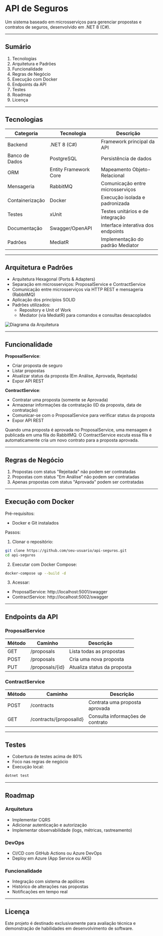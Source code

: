 ﻿# API de Seguros

Um sistema baseado em microsserviços para gerenciar propostas e contratos de seguros, desenvolvido em .NET 8 (C#).

---

## Sumário

1. Tecnologias
2. Arquitetura e Padrões
3. Funcionalidade
4. Regras de Negócio
5. Execução com Docker
6. Endpoints da API
7. Testes
8. Roadmap
9. Licença

---

## Tecnologias

| Categoria         | Tecnologia           | Descrição                                      |
|------------------|----------------------|------------------------------------------------|
| Backend           | .NET 8 (C#)          | Framework principal da API                     |
| Banco de Dados    | PostgreSQL           | Persistência de dados                          |
| ORM               | Entity Framework Core| Mapeamento Objeto-Relacional                   |
| Mensageria        | RabbitMQ             | Comunicação entre microsserviços               |
| Containerização   | Docker               | Execução isolada e padronizada                 |
| Testes            | xUnit                | Testes unitários e de integração               |
| Documentação      | Swagger/OpenAPI      | Interface interativa dos endpoints             |
| Padrões           | MediatR              | Implementação do padrão Mediator               |

---

## Arquitetura e Padrões

- Arquitetura Hexagonal (Ports & Adapters)
- Separação em microsserviços: ProposalService e ContractService
- Comunicação entre microsserviços via HTTP REST e mensageria (RabbitMQ)
- Aplicação dos princípios SOLID
- Padrões utilizados:
  - Repository e Unit of Work
  - Mediator (via MediatR) para comandos e consultas desacoplados

![Diagrama da Arquitetura](architecture.png)

---

## Funcionalidade

**ProposalService**:
- Criar proposta de seguro
- Listar propostas
- Atualizar status da proposta (Em Análise, Aprovada, Rejeitada)
- Expor API REST

**ContractService**:
- Contratar uma proposta (somente se Aprovada)
- Armazenar informações da contratação (ID da proposta, data de contratação)
- Comunicar-se com o ProposalService para verificar status da proposta
- Expor API REST

Quando uma proposta é aprovada no ProposalService, uma mensagem é publicada em uma fila do RabbitMQ. O ContractService escuta essa fila e automaticamente cria um novo contrato para a proposta aprovada.

---

## Regras de Negócio

1. Propostas com status "Rejeitada" não podem ser contratadas
2. Propostas com status "Em Análise" não podem ser contratadas
3. Apenas propostas com status "Aprovada" podem ser contratadas

---

## Execução com Docker

Pré-requisitos:
- Docker e Git instalados

Passos:

1. Clonar o repositório:

```bash
git clone https://github.com/seu-usuario/api-seguros.git
cd api-seguros
```

2. Executar com Docker Compose:

```bash
docker-compose up --build -d
```

3. Acessar:
- ProposalService: http://localhost:5001/swagger
- ContractService: http://localhost:5002/swagger

---

## Endpoints da API

### ProposalService

| Método  | Caminho             | Descrição                  |
|---------|---------------------|----------------------------|
| GET     | /proposals          | Lista todas as propostas    |
| POST    | /proposals          | Cria uma nova proposta      |
| PUT     | /proposals/{id}     | Atualiza status da proposta |

### ContractService

| Método  | Caminho                     | Descrição                          |
|---------|-----------------------------|------------------------------------|
| POST    | /contracts                  | Contrata uma proposta aprovada     |
| GET     | /contracts/{proposalId}     | Consulta informações de contrato   |

---

## Testes

- Cobertura de testes acima de 80%
- Foco nas regras de negócio
- Execução local:

```bash
dotnet test
```

---

## Roadmap

### Arquitetura

- Implementar CQRS
- Adicionar autenticação e autorização
- Implementar observabilidade (logs, métricas, rastreamento)

### DevOps

- CI/CD com GitHub Actions ou Azure DevOps
- Deploy em Azure (App Service ou AKS)

### Funcionalidade

- Integração com sistema de apólices
- Histórico de alterações nas propostas
- Notificações em tempo real

---

## Licença

Este projeto é destinado exclusivamente para avaliação técnica e demonstração de habilidades em desenvolvimento de software.